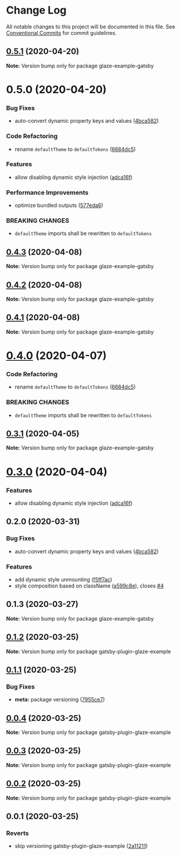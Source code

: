 # Change Log

All notable changes to this project will be documented in this file.
See [Conventional Commits](https://conventionalcommits.org) for commit guidelines.

## [0.5.1](https://github.com/kripod/glaze/compare/v0.5.0...v0.5.1) (2020-04-20)

**Note:** Version bump only for package glaze-example-gatsby

# 0.5.0 (2020-04-20)

### Bug Fixes

- auto-convert dynamic property keys and values ([4bca582](https://github.com/kripod/glaze/commit/4bca582aa1bbc91e4e6b917ca508d0560167ed30))

### Code Refactoring

- rename `defaultTheme` to `defaultTokens` ([6684dc5](https://github.com/kripod/glaze/commit/6684dc59d7bcd3918984ff118c0f218c0deba549))

### Features

- allow disabling dynamic style injection ([adca16f](https://github.com/kripod/glaze/commit/adca16fba065e814a43f7bd755d968e550e458dd))

### Performance Improvements

- optimize bundled outputs ([577eda6](https://github.com/kripod/glaze/commit/577eda6385f2f7f44e8ced5e4be6ced960ee6241))

### BREAKING CHANGES

- `defaultTheme` imports shall be rewritten to `defaultTokens`

## [0.4.3](https://github.com/kripod/glaze/compare/glaze-example-gatsby@0.4.2...glaze-example-gatsby@0.4.3) (2020-04-08)

**Note:** Version bump only for package glaze-example-gatsby

## [0.4.2](https://github.com/kripod/glaze/compare/glaze-example-gatsby@0.4.1...glaze-example-gatsby@0.4.2) (2020-04-08)

**Note:** Version bump only for package glaze-example-gatsby

## [0.4.1](https://github.com/kripod/glaze/compare/glaze-example-gatsby@0.4.0...glaze-example-gatsby@0.4.1) (2020-04-08)

**Note:** Version bump only for package glaze-example-gatsby

# [0.4.0](https://github.com/kripod/glaze/compare/glaze-example-gatsby@0.3.1...glaze-example-gatsby@0.4.0) (2020-04-07)

### Code Refactoring

- rename `defaultTheme` to `defaultTokens` ([6684dc5](https://github.com/kripod/glaze/commit/6684dc59d7bcd3918984ff118c0f218c0deba549))

### BREAKING CHANGES

- `defaultTheme` imports shall be rewritten to `defaultTokens`

## [0.3.1](https://github.com/kripod/glaze/compare/glaze-example-gatsby@0.3.0...glaze-example-gatsby@0.3.1) (2020-04-05)

**Note:** Version bump only for package glaze-example-gatsby

# [0.3.0](https://github.com/kripod/glaze/compare/glaze-example-gatsby@0.2.0...glaze-example-gatsby@0.3.0) (2020-04-04)

### Features

- allow disabling dynamic style injection ([adca16f](https://github.com/kripod/glaze/commit/adca16fba065e814a43f7bd755d968e550e458dd))

## 0.2.0 (2020-03-31)

### Bug Fixes

- auto-convert dynamic property keys and values ([4bca582](https://github.com/kripod/glaze/commit/4bca582))

### Features

- add dynamic style unmounting ([f5ff7ac](https://github.com/kripod/glaze/commit/f5ff7ac))
- style composition based on className ([a599c8e](https://github.com/kripod/glaze/commit/a599c8e)), closes [#4](https://github.com/kripod/glaze/issues/4)

## 0.1.3 (2020-03-27)

**Note:** Version bump only for package glaze-example-gatsby

## [0.1.2](https://github.com/kripod/glaze/compare/gatsby-plugin-glaze-example@0.1.1...gatsby-plugin-glaze-example@0.1.2) (2020-03-25)

**Note:** Version bump only for package gatsby-plugin-glaze-example

## [0.1.1](https://github.com/kripod/glaze/compare/gatsby-plugin-glaze-example@0.0.4...gatsby-plugin-glaze-example@0.1.1) (2020-03-25)

### Bug Fixes

- **meta:** package versioning ([7955ce7](https://github.com/kripod/glaze/commit/7955ce79a559779ab0fac6bd9c18252b572de87d))

## [0.0.4](https://github.com/kripod/glaze/compare/gatsby-plugin-glaze-example@0.0.3...gatsby-plugin-glaze-example@0.0.4) (2020-03-25)

**Note:** Version bump only for package gatsby-plugin-glaze-example

## [0.0.3](https://github.com/kripod/glaze/compare/gatsby-plugin-glaze-example@0.0.2...gatsby-plugin-glaze-example@0.0.3) (2020-03-25)

**Note:** Version bump only for package gatsby-plugin-glaze-example

## [0.0.2](https://github.com/kripod/glaze/compare/gatsby-plugin-glaze-example@0.0.1...gatsby-plugin-glaze-example@0.0.2) (2020-03-25)

**Note:** Version bump only for package gatsby-plugin-glaze-example

## 0.0.1 (2020-03-25)

### Reverts

- skip versioning gatsby-plugin-glaze-example ([2a11211](https://github.com/kripod/glaze/commit/2a11211278832ddc3af4276df3703d119763a95f))
